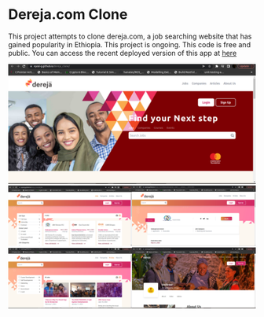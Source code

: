 # Dereja.com Clone
This project attempts to clone dereja.com, a job searching website that has gained popularity in Ethiopia. This project is ongoing. This code is free and public. You can access the recent deployed version of this app at [here](https://eyosi-g.github.io/dereja_clone)  

<img src="screenshots/image-[1].png" ><img src="screenshots/image-[2].png" width="50%"><img src="screenshots/image-[3].png" width="50%"><img src="screenshots/image-[4].png" width="50%"><img src="screenshots/image-[5].png" width="50%">
